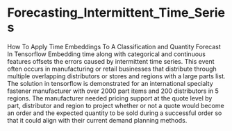 # Forecasting_Intermittent_Time_Series
How To Apply Time Embeddings To A Classification and Quantity Forecast In Tensorflow
Embedding time along with categorical and continuous features offsets the errors caused by intermittent time series.  This event often occurs in manufacturing or retail businesses that distribute through multiple overlapping distributors or stores  and regions with a large parts list.  The solution in tensorflow is demonstrated for an international specialty fastener manufacturer with over 2000 part items and 200 distributors in 5 regions.  The manufacturer needed pricing support at the quote level by part, distributor and region to project whether or not a quote would become an order and the expected quantity to be sold during a successful order so that it could align with their current demand planning methods.  
